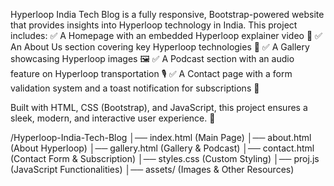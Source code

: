 Hyperloop India Tech Blog is a fully responsive, Bootstrap-powered website that provides insights into Hyperloop technology in India. This project includes:
✅ A Homepage with an embedded Hyperloop explainer video 🎥
✅ An About Us section covering key Hyperloop technologies 🔬
✅ A Gallery showcasing Hyperloop images 🖼️
✅ A Podcast section with an audio feature on Hyperloop transportation 🎙️
✅ A Contact page with a form validation system and a toast notification for subscriptions 📩

Built with HTML, CSS (Bootstrap), and JavaScript, this project ensures a sleek, modern, and interactive user experience. 🚀


/Hyperloop-India-Tech-Blog
│── index.html (Main Page)
│── about.html (About Hyperloop)
│── gallery.html (Gallery & Podcast)
│── contact.html (Contact Form & Subscription)
│── styles.css (Custom Styling)
│── proj.js (JavaScript Functionalities)
│── assets/ (Images & Other Resources)

